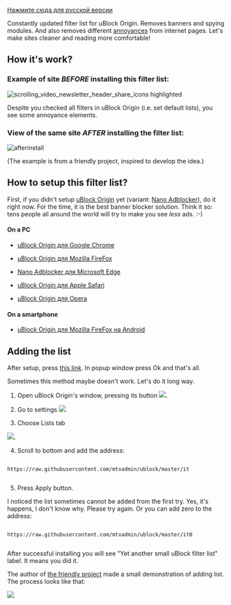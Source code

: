 [Нажмите сюда для русской версии](README_ru.md)

Constantly updated filter list for uBlock Origin. Removes banners and spying modules. And also removes different [annoyances](docs/policy_en.md) from internet pages. Let's make sites cleaner and reading more comfortable!

## How it's work?

### Example of site *BEFORE* installing this filter list:

![scrolling_video_newsletter_header_share_icons highlighted](https://user-images.githubusercontent.com/22258847/51348578-16f08980-1a71-11e9-80b8-0f2ad5379bcd.png)

Despite you checked all filters in uBlock Origin (i.e. set default lists), you see some annoyance elements. 

### View of the same site *AFTER* installing the filter list:

![afterinstall](https://user-images.githubusercontent.com/22258847/51348138-e8be7a00-1a6f-11e9-9b0c-5fac61a83f8f.png)

(The example is from a friendly project, inspired to develop the idea.)

## How to setup this filter list?

First, if you didn't setup [uBlock Origin](https://github.com/gorhill/uBlock) yet (variant: [Nano Adblocker](https://github.com/NanoAdblocker/NanoCore)), do it right now. For the time, it is the best banner blocker solution. Think it so: tens people all around the world will try to make you see *less* ads. :-)

#### On a PC

- [uBlock Origin для Google Chrome](https://chrome.google.com/webstore/detail/ublock-origin/cjpalhdlnbpafiamejdnhcphjbkeiagm)

- [uBlock Origin для Mozilla FireFox](https://addons.mozilla.org/en-US/firefox/addon/ublock-origin/)

- [Nano Adblocker для Microsoft Edge](https://www.microsoft.com/en-us/p/nano-adblocker/9nsxdx2tdb3v/)

- [uBlock Origin для Apple Safari](https://github.com/el1t/uBlock-Safari#installation)

- [uBlock Origin для Opera](https://addons.opera.com/extensions/details/ublock/)

#### On a smartphone

- [uBlock Origin для Mozilla FireFox на Android](https://addons.mozilla.org/EN-US/android/addon/ublock-origin/) 

## Adding the list

After setup, press [this link](https://subscribe.adblockplus.org/?location=https://raw.githubusercontent.com/mtxadmin/ublock/master/it). In popup window press Ok and that's all.

Sometimes this method maybe doesn't work. Let's do it long way.

1. Open uBlock Origin's window, pressing its button ![](https://user-images.githubusercontent.com/22258847/39936895-7ca7a8fc-553d-11e8-9496-45a96b623614.png).

2. Go to settings ![](https://user-images.githubusercontent.com/22258847/39938114-5dc5cf00-5541-11e8-996d-5d583611f76f.png)

3. Choose Lists tab

![](https://user-images.githubusercontent.com/22258847/39937403-1da7b8b8-553f-11e8-865a-73a3f2fa4bb8.PNG). 

4. Scroll to bottom and add the address:

> ```

``https://raw.githubusercontent.com/mtxadmin/ublock/master/it``

> ```

5. Press Apply button. 


I noticed the list sometimes cannot be added from the first try. Yes, it's happens, I don't know why. Please try again. Or you can add zero to the address:

> ```

``https://raw.githubusercontent.com/mtxadmin/ublock/master/it0``

> ```

After successful installing you will see "Yet another small uBlock filter list" label. It means you did it.

The author of [the friendly project](https://github.com/yourduskquibbles/webannoyances/) made a small demonstration of adding list. The process looks like that:

![](https://user-images.githubusercontent.com/22258847/39935902-25add6be-553a-11e8-82b0-badc73f44ed3.gif)

